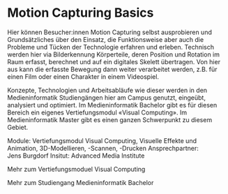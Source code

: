 # Motion Capturing Basics

Hier können Besucher:innen Motion Capturing selbst ausprobieren und Grundsätzliches über den Einsatz, die Funktionsweise aber auch die Probleme und Tücken der Technologie erfahren und erleben. Technisch werden hier via Bilderkennung Körperteile, deren Position und Rotation im Raum erfasst, berechnet und auf ein digitales Skelett übertragen. Von hier aus kann die erfasste Bewegung dann weiter verarbeitet werden, z.B. für einen Film oder einen Charakter in einem Videospiel.

Konzepte, Technologien und Arbeitsabläufe wie dieser werden in den Medieninformatik Studiengängen hier am Campus genutzt, eingeübt, analysiert und optimiert. Im Medieninformatik Bachelor gibt es für diesen Bereich ein eigenes Vertiefungsmodul «Visual Computing». Im Medieninformatik Master gibt es einen ganzen Schwerpunkt zu diesem Gebiet.

Module: Vertiefungsmodul Visual Computing, Visuelle Effekte und Animation, 3D-Modellieren, -Scannen, -Drucken
Ansprechpartner: Jens Burgdorf
Insitut: Advanced Media Institute

Mehr zum Vertiefungsmoduel Visual Computing
<qr-code>

Mehr zum Studiengang Medieninformatik Bachelor
<qr-code>

